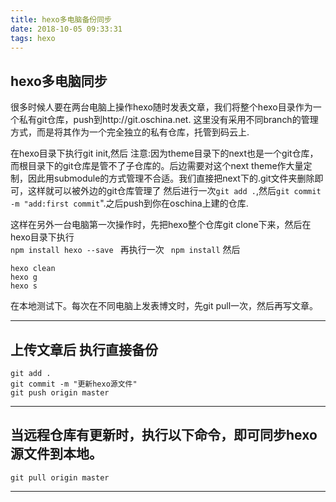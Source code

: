 ```yaml
---
title: hexo多电脑备份同步
date: 2018-10-05 09:33:31
tags: hexo
---
```


## hexo多电脑同步
很多时候人要在两台电脑上操作hexo随时发表文章，我们将整个hexo目录作为一个私有git仓库，push到http://git.oschina.net.  这里没有采用不同branch的管理方式，而是将其作为一个完全独立的私有仓库，托管到码云上.
<!--more-->


在hexo目录下执行git init,然后 
注意:因为theme目录下的next也是一个git仓库，而根目录下的git仓库是管不了子仓库的。后边需要对这个next theme作大量定制，因此用submodule的方式管理不合适。我们直接把next下的.git文件夹删除即可，这样就可以被外边的git仓库管理了 
然后进行一次`git add .`,然后`git commit -m "add:first commit`".之后push到你在oschina上建的仓库.

这样在另外一台电脑第一次操作时，先把hexo整个仓库git clone下来，然后在hexo目录下执行  
`npm install hexo --save `
再执行一次  ` npm install`  然后


```
hexo clean
hexo g
hexo s
```

在本地测试下。每次在不同电脑上发表博文时，先git pull一次，然后再写文章。

---


##  上传文章后 执行直接备份

```
git add .
git commit -m "更新hexo源文件"
git push origin master
```

---

## 当远程仓库有更新时，执行以下命令，即可同步hexo源文件到本地。

`git pull origin master`

---
